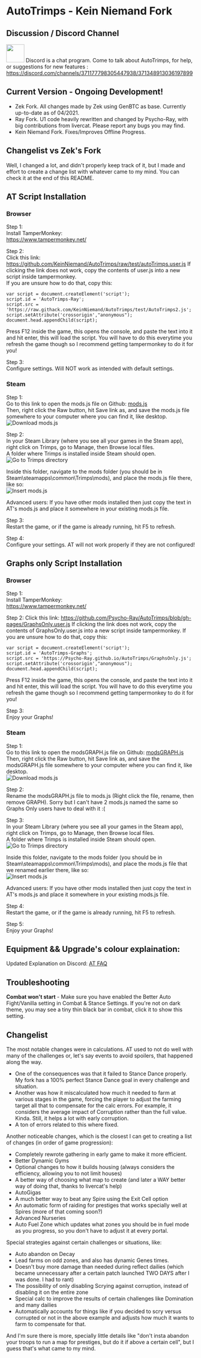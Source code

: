# AutoTrimps - Kein Niemand Fork



## Discussion / Discord Channel
<a href="https://discord.com/channels/371177798305447938/371348913036197899"><img src="https://discord.com/assets/3437c10597c1526c3dbd98c737c2bcae.svg" width=48></a>
Discord is a chat program. Come to talk about AutoTrimps, for help, or suggestions for new features : https://discord.com/channels/371177798305447938/371348913036197899



## Current Version - Ongoing Development!
- Zek Fork. All changes made by Zek using GenBTC as base. Currently up-to-date as of 04/2021.
- Ray Fork. U1 code heavily rewritten and changed by Psycho-Ray, with big contributions from livercat. Please report any bugs you may find.
- Kein Niemand Fork. Fixes/Improves Offline Progress.

## Changelist vs Zek's Fork
Well, I changed a lot, and didn't properly keep track of it, but I made and effort to create a change list with whatever came to my mind. 
You can check it at the end of this README.


## AT Script Installation
### Browser
Step 1:  
Install TamperMonkey:  
https://www.tampermonkey.net/

Step 2:  
Click this link: https://github.com/KeinNiemand/AutoTrimps/raw/test/autoTrimps.user.js
If clicking the link does not work, copy the contents of user.js into a new script inside tampermonkey.  
If you are unsure how to do that, copy this:  
```
var script = document.createElement('script');
script.id = 'AutoTrimps-Ray';
script.src = 'https://raw.githack.com/KeinNiemand/AutoTrimps/test/AutoTrimps2.js';
script.setAttribute('crossorigin',"anonymous");
document.head.appendChild(script);
```  
Press F12 inside the game, this opens the console, and paste the text into it and hit enter, this will load the script. You will have to do this everytime you refresh the game though so I recommend getting tampermonkey to do it for you!

Step 3:  
Configure settings. Will NOT work as intended with default settings. 

### Steam
Step 1:  
Go to this link to open the mods.js file on Github: <a href="https://github.com/KeinNiemand/AutoTrimps/blob/test/mods.js">mods.js</a>  
Then, right click the Raw button, hit Save link as, and save the mods.js file somewhere to your computer where you can find it, like desktop.  
![Download mods.js](https://i.imgur.com/opuO6yd.png)  

Step 2:  
In your Steam Library (where you see all your games in the Steam app), right click on Trimps, go to Manage, then Browse local files.  
A folder where Trimps is installed inside Steam should open.  
![Go to Trimps directory](https://imgur.com/cr35LK2.png)

Inside this folder, navigate to the mods folder (you should be in Steam\steamapps\common\Trimps\mods), and place the mods.js file there, like so:  
![Insert mods.js](https://imgur.com/muW6cUh.png)

Advanced users: If you have other mods installed then just copy the text in AT's mods.js and place it somewhere in your existing mods.js file.

Step 3:  
Restart the game, or if the game is already running, hit F5 to refresh.

Step 4:  
Configure your settings. AT will not work properly if they are not configured!

## Graphs only Script Installation
### Browser
Step 1:  
Install TamperMonkey:  
https://www.tampermonkey.net/

Step 2: 
Click this link: https://github.com/Psycho-Ray/AutoTrimps/blob/gh-pages/GraphsOnly.user.js
If clicking the link does not work, copy the contents of GraphsOnly.user.js into a new script inside tampermonkey.
If you are unsure how to do that, copy this:
```
var script = document.createElement('script');
script.id = 'AutoTrimps-Graphs';
script.src = 'https://Psycho-Ray.github.io/AutoTrimps/GraphsOnly.js';
script.setAttribute('crossorigin',"anonymous");
document.head.appendChild(script);
```  
Press F12 inside the game, this opens the console, and paste the text into it and hit enter, this will load the script. You will have to do this everytime you refresh the game though so I recommend getting tampermonkey to do it for you!  

Step 3:  
Enjoy your Graphs!

### Steam
Step 1:  
Go to this link to open the modsGRAPH.js file on Github: <a href="https://github.com/Psycho-Ray/AutoTrimps/blob/gh-pages/modsGRAPH.js">modsGRAPH.js</a>  
Then, right click the Raw button, hit Save link as, and save the modsGRAPH.js file somewhere to your computer where you can find it, like desktop.  
![Download mods.js](https://i.imgur.com/opuO6yd.png)  

Step 2:  
Rename the modsGRAPH.js file to mods.js (Right click the file, rename, then remove GRAPH). Sorry but I can't have 2 mods.js named the same so Graphs Only users have to deal with it :(

Step 3:  
In your Steam Library (where you see all your games in the Steam app), right click on Trimps, go to Manage, then Browse local files.  
A folder where Trimps is installed inside Steam should open.  
![Go to Trimps directory](https://imgur.com/cr35LK2.png)

Inside this folder, navigate to the mods folder (you should be in Steam\steamapps\common\Trimps\mods), and place the mods.js file that we renamed earlier there, like so:  
![Insert mods.js](https://imgur.com/muW6cUh.png)

Advanced users: If you have other mods installed then just copy the text in AT's mods.js and place it somewhere in your existing mods.js file.

Step 4:  
Restart the game, or if the game is already running, hit F5 to refresh.

Step 5:  
Enjoy your Graphs!

## Equipment && Upgrade's colour explaination:
Updated Explanation on Discord: <a href="https://discord.com/channels/371177798305447938/962199816270651564">AT FAQ</a>

## Troubleshooting
**Combat won't start** - Make sure you have enabled the Better Auto Fight/Vanilla setting in Combat & Stance Settings. If you're not on dark theme, you may see a tiny thin black bar in combat, click it to show this setting.

## Changelist
The most notable changes were in calculations. AT used to not do well with many of the challenges or, let's say events to avoid spoilers, that happened along the way.
- One of the consequences was that it failed to Stance Dance properly. My fork has a 100% perfect Stance Dance goal in every challenge and situation.
- Another was how it miscalculated how much it needed to farm at various stages in the game, forcing the player to adjust the farming target all that to compensate for the calc errors. For example, it considers the average impact of Corruption rather than the full value. Kinda. Still, it helps a lot with early corruption.
- A ton of errors related to this where fixed.

Another noticeable changes, which is the closest I can get to creating a list of changes (in order of game progression):
- Completely rewrote gathering in early game to make it more efficient.
- Better Dynamic Gyms
- Optional changes to how it builds housing (always considers the efficiency, allowing you to not limit houses)
- A better way of choosing what map to create (and later a WAY better way of doing that, thanks to livercat's help)
- AutoGigas
- A much better way to beat any Spire using the Exit Cell option
- An automatic form of raiding for prestiges that works specially well at Spires (more of that coming soon?)
- Advanced Nurseries
- Auto Fuel Zone which updates what zones you should be in fuel mode as you progress, so you don't have to adjust it at every portal.

Special strategies against certain challenges or situations, like:
- Auto abandon on Decay
- Lead farms on odd zones, and also has dynamic Genes times.
- Doesn't buy more damage than needed during reflect dailies (which became unnecessary after a certain patch launched TWO DAYS after I was done. I had to rant)
- The possibility of only disabling Scrying against corruption, instead of disabling it on the entire zone
- Special calc to improve the results of certain challenges like Domination and many dailies
- Automatically accounts for things like if you decided to scry versus corrupted or not in the above example and adjusts how much it wants to farm to compensate for that.

And I'm sure there is more, specially little details like "don't insta abandon your troops to run a map for prestiges, but do it if above a certain cell", but I guess that's what came to my mind.
